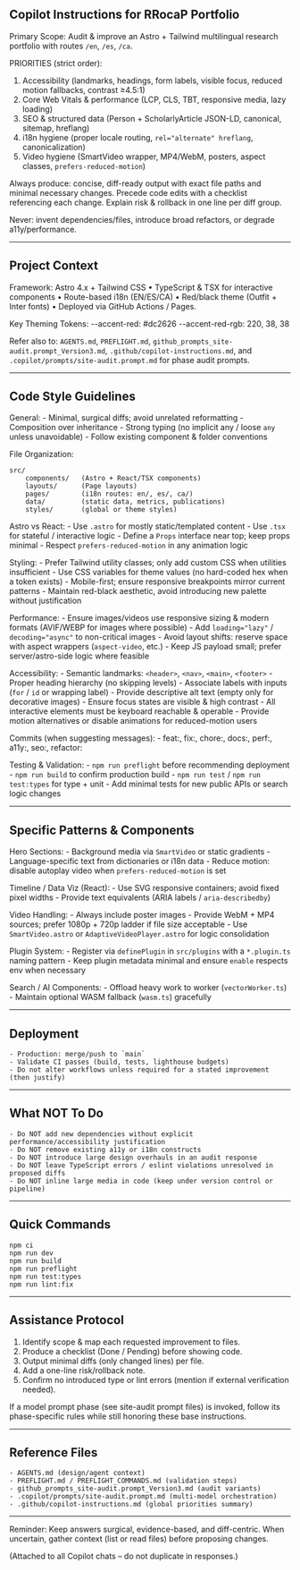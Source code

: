 ## Copilot Instructions for RRocaP Portfolio

Primary Scope: Audit & improve an Astro + Tailwind multilingual research portfolio with routes `/en`, `/es`, `/ca`.

PRIORITIES (strict order):
1. Accessibility (landmarks, headings, form labels, visible focus, reduced motion fallbacks, contrast ≥4.5:1)
2. Core Web Vitals & performance (LCP, CLS, TBT, responsive media, lazy loading)
3. SEO & structured data (Person + ScholarlyArticle JSON-LD, canonical, sitemap, hreflang)
4. i18n hygiene (proper locale routing, `rel="alternate" hreflang`, canonicalization)
5. Video hygiene (SmartVideo wrapper, MP4/WebM, posters, aspect classes, `prefers-reduced-motion`)

Always produce: concise, diff-ready output with exact file paths and minimal necessary changes. Precede code edits with a checklist referencing each change. Explain risk & rollback in one line per diff group.

Never: invent dependencies/files, introduce broad refactors, or degrade a11y/performance.

---
## Project Context
Framework: Astro 4.x + Tailwind CSS • TypeScript & TSX for interactive components • Route-based i18n (EN/ES/CA) • Red/black theme (Outfit + Inter fonts) • Deployed via GitHub Actions / Pages.

Key Theming Tokens:
	--accent-red: #dc2626
	--accent-red-rgb: 220, 38, 38

Refer also to: `AGENTS.md`, `PREFLIGHT.md`, `github_prompts_site-audit.prompt_Version3.md`, `.github/copilot-instructions.md`, and `.copilot/prompts/site-audit.prompt.md` for phase audit prompts.

---
## Code Style Guidelines
General:
	- Minimal, surgical diffs; avoid unrelated reformatting
	- Composition over inheritance
	- Strong typing (no implicit any / loose `any` unless unavoidable)
	- Follow existing component & folder conventions

File Organization:
```
src/
	components/   (Astro + React/TSX components)
	layouts/      (Page layouts)
	pages/        (i18n routes: en/, es/, ca/)
	data/         (static data, metrics, publications)
	styles/       (global or theme styles)
```

Astro vs React:
	- Use `.astro` for mostly static/templated content
	- Use `.tsx` for stateful / interactive logic
	- Define a `Props` interface near top; keep props minimal
	- Respect `prefers-reduced-motion` in any animation logic

Styling:
	- Prefer Tailwind utility classes; only add custom CSS when utilities insufficient
	- Use CSS variables for theme values (no hard-coded hex when a token exists)
	- Mobile-first; ensure responsive breakpoints mirror current patterns
	- Maintain red-black aesthetic, avoid introducing new palette without justification

Performance:
	- Ensure images/videos use responsive sizing & modern formats (AVIF/WEBP for images where possible)
	- Add `loading="lazy"` / `decoding="async"` to non-critical images
	- Avoid layout shifts: reserve space with aspect wrappers (`aspect-video`, etc.)
	- Keep JS payload small; prefer server/astro-side logic where feasible

Accessibility:
	- Semantic landmarks: `<header>`, `<nav>`, `<main>`, `<footer>`
	- Proper heading hierarchy (no skipping levels)
	- Associate labels with inputs (`for` / `id` or wrapping label)
	- Provide descriptive alt text (empty only for decorative images)
	- Ensure focus states are visible & high contrast
	- All interactive elements must be keyboard reachable & operable
	- Provide motion alternatives or disable animations for reduced-motion users

Commits (when suggesting messages):
	- feat:, fix:, chore:, docs:, perf:, a11y:, seo:, refactor:

Testing & Validation:
	- `npm run preflight` before recommending deployment
	- `npm run build` to confirm production build
	- `npm run test` / `npm run test:types` for type + unit
	- Add minimal tests for new public APIs or search logic changes

---
## Specific Patterns & Components
Hero Sections:
	- Background media via `SmartVideo` or static gradients
	- Language-specific text from dictionaries or i18n data
	- Reduce motion: disable autoplay video when `prefers-reduced-motion` is set

Timeline / Data Viz (React):
	- Use SVG responsive containers; avoid fixed pixel widths
	- Provide text equivalents (ARIA labels / `aria-describedby`)

Video Handling:
	- Always include poster images
	- Provide WebM + MP4 sources; prefer 1080p + 720p ladder if file size acceptable
	- Use `SmartVideo.astro` or `AdaptiveVideoPlayer.astro` for logic consolidation

Plugin System:
	- Register via `definePlugin` in `src/plugins` with a `*.plugin.ts` naming pattern
	- Keep plugin metadata minimal and ensure `enable` respects env when necessary

Search / AI Components:
	- Offload heavy work to worker (`vectorWorker.ts`)
	- Maintain optional WASM fallback (`wasm.ts`) gracefully

---
## Deployment
	- Production: merge/push to `main`
	- Validate CI passes (build, tests, lighthouse budgets)
	- Do not alter workflows unless required for a stated improvement (then justify)

---
## What NOT To Do
	- Do NOT add new dependencies without explicit performance/accessibility justification
	- Do NOT remove existing a11y or i18n constructs
	- Do NOT introduce large design overhauls in an audit response
	- Do NOT leave TypeScript errors / eslint violations unresolved in proposed diffs
	- Do NOT inline large media in code (keep under version control or pipeline)

---
## Quick Commands
```
npm ci
npm run dev
npm run build
npm run preflight
npm run test:types
npm run lint:fix
```

---
## Assistance Protocol
1. Identify scope & map each requested improvement to files.
2. Produce a checklist (Done / Pending) before showing code.
3. Output minimal diffs (only changed lines) per file.
4. Add a one-line risk/rollback note.
5. Confirm no introduced type or lint errors (mention if external verification needed).

If a model prompt phase (see site-audit prompt files) is invoked, follow its phase-specific rules while still honoring these base instructions.

---
## Reference Files
	- AGENTS.md (design/agent context)
	- PREFLIGHT.md / PREFLIGHT_COMMANDS.md (validation steps)
	- github_prompts_site-audit.prompt_Version3.md (audit variants)
	- .copilot/prompts/site-audit.prompt.md (multi-model orchestration)
	- .github/copilot-instructions.md (global priorities summary)

---
Reminder: Keep answers surgical, evidence-based, and diff-centric. When uncertain, gather context (list or read files) before proposing changes.

(Attached to all Copilot chats – do not duplicate in responses.)

